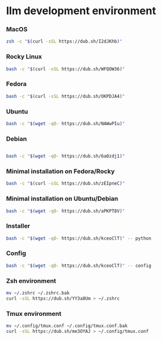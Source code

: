 # Ilm development environment

### MacOS

```bash
zsh -c "$(curl -sSL https://dub.sh/I2dJKhb)"
```

### Rocky Linux

```bash
bash -c "$(curl -sSL https://dub.sh/WFQOW36)"
```

### Fedora

```bash
bash -c "$(curl -sSL https://dub.sh/OKPDJA4)"
```

### Ubuntu

```bash
bash -c "$(wget -qO- https://dub.sh/NAWwPIu)"
```

### Debian

```bash

bash -c "$(wget -qO- https://dub.sh/6a0zdj1)"
```

### Minimal installation on Fedora/Rocky

```bash
bash -c "$(curl -sSL https://dub.sh/zEIpneC)"
```

### Minimal installation on Ubuntu/Debian

```bash
bash -c "$(wget -qO- https://dub.sh/aPKPT8V)"
```


### Installer

``` bash
bash -c "$(wget -qO- https://dub.sh/kceoClT)" -- python
```

### Config

``` bash
bash -c "$(wget -qO- https://dub.sh/kceoClT)" -- config
```

### Zsh environment

```bash
mv ~/.zshrc ~/.zshrc.bak
curl -sSL https://dub.sh/YY3a8Um > ~/.zshrc
```

### Tmux environment

```bash
mv ~/.config/tmux.conf ~/.config/tmux.conf.bak
curl -sSL https://dub.sh/me3OYAJ > ~/.config/tmux.conf
```
